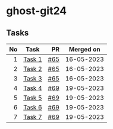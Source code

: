 # ghost-git24

## Tasks

| No | Task | PR | Merged on |
| -: | ---- | -: | :-------: |
| 1 | [Task 1](task1.html) | [#65](https://github.com/CC-BHU/web-development/pull/65) | 16-05-2023 |
| 2 | [Task 2](task2.html) | [#65](https://github.com/CC-BHU/web-development/pull/65) | 16-05-2023 |
| 3 | [Task 3](task3.html) | [#65](https://github.com/CC-BHU/web-development/pull/65) | 16-05-2023 |
| 4 | [Task 4](task4.html) | [#69](https://github.com/CC-BHU/web-development/pull/69) | 19-05-2023 |
| 5 | [Task 5](task5.html) | [#69](https://github.com/CC-BHU/web-development/pull/69) | 19-05-2023 |
| 6 | [Task 6](task6.html) | [#69](https://github.com/CC-BHU/web-development/pull/69) | 19-05-2023 |
| 7 | [Task 7](task7.html) | [#69](https://github.com/CC-BHU/web-development/pull/69) | 19-05-2023 |

